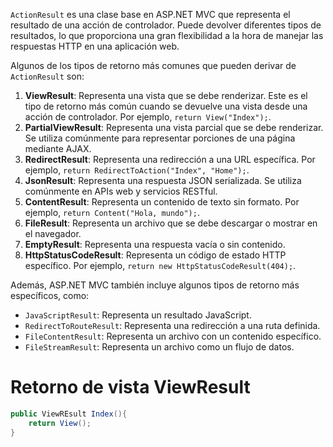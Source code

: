 `ActionResult` es una clase base en ASP.NET MVC que representa el resultado de una acción de controlador. Puede devolver diferentes tipos de resultados, lo que proporciona una gran flexibilidad a la hora de manejar las respuestas HTTP en una aplicación web.

Algunos de los tipos de retorno más comunes que pueden derivar de `ActionResult` son:

1. **ViewResult**: Representa una vista que se debe renderizar. Este es el tipo de retorno más común cuando se devuelve una vista desde una acción de controlador. Por ejemplo, `return View("Index");`.
2. **PartialViewResult**: Representa una vista parcial que se debe renderizar. Se utiliza comúnmente para representar porciones de una página mediante AJAX.
3. **RedirectResult**: Representa una redirección a una URL específica. Por ejemplo, `return RedirectToAction("Index", "Home");`.
4. **JsonResult**: Representa una respuesta JSON serializada. Se utiliza comúnmente en APIs web y servicios RESTful.
5. **ContentResult**: Representa un contenido de texto sin formato. Por ejemplo, `return Content("Hola, mundo");`.
6. **FileResult**: Representa un archivo que se debe descargar o mostrar en el navegador.
7. **EmptyResult**: Representa una respuesta vacía o sin contenido.
8. **HttpStatusCodeResult**: Representa un código de estado HTTP específico. Por ejemplo, `return new HttpStatusCodeResult(404);`.

Además, ASP.NET MVC también incluye algunos tipos de retorno más específicos, como:

- `JavaScriptResult`: Representa un resultado JavaScript.
- `RedirectToRouteResult`: Representa una redirección a una ruta definida.
- `FileContentResult`: Representa un archivo con un contenido específico.
- `FileStreamResult`: Representa un archivo como un flujo de datos.

# Retorno de vista **ViewResult**

```cs
public ViewREsult Index(){
	return View();
}
```